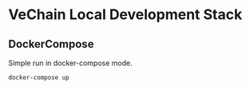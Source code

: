 # VeChain Local Development Stack

## DockerCompose


Simple run in docker-compose mode.

```
docker-compose up
```
